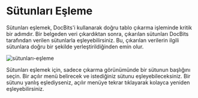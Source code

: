 # Sütunları Eşleme

Sütunları eşlemek, DocBits'i kullanarak doğru tablo çıkarma işleminde kritik bir adımdır. Bir belgeden veri çıkardıktan sonra, çıkarılan sütunları DocBits tarafından verilen sütunlarla eşleyebilirsiniz. Bu, çıkarılan verilerin ilgili sütunlara doğru bir şekilde yerleştirildiğinden emin olur.

![sütunları-eşleme](https://lh7-us.googleusercontent.com/X_65pCWrI4HMFr_aiA0eoSDp-yIYy49lULzAZaiIgnr0aIowlLSed21MuehkGLs4UIdQousdfhiZi5pnQtpZ0uUn6dxlzii7WPQvov-kN1_Jimsi6U6zowOLxjBzZzZ47kaRhduAVBd_Ya9QQtXTpJ4)

Sütunları eşlemek için, sadece çıkarma görünümünde bir sütunun başlığını seçin. Bir açılır menü belirecek ve istediğiniz sütunu eşleyebileceksiniz. Bir sütunu yanlış eşlediyseniz, açılır menüye tekrar tıklayarak kolayca yeniden eşleyebilirsiniz.

